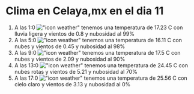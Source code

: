 # Clima en Celaya,mx en el dia 11

1. A las 1:0 !["icon weather"](http://openweathermap.org/img/w/10n.png) tenemos una temperatura de 17.23 C con lluvia ligera y  vientos de 0.8 y nubosidad al 99%
1. A las 5:0 !["icon weather"](http://openweathermap.org/img/w/04n.png) tenemos una temperatura de 16.11 C con nubes y  vientos de 0.45 y nubosidad al 98%
1. A las 9:0 !["icon weather"](http://openweathermap.org/img/w/04d.png) tenemos una temperatura de 17.5 C con nubes y  vientos de 2.09 y nubosidad al 90%
1. A las 13:0 !["icon weather"](http://openweathermap.org/img/w/04d.png) tenemos una temperatura de 24.45 C con nubes rotas y  vientos de 5.21 y nubosidad al 70%
1. A las 17:0 !["icon weather"](http://openweathermap.org/img/w/01d.png) tenemos una temperatura de 25.56 C con cielo claro y  vientos de 3.13 y nubosidad al 0%
